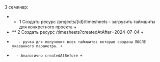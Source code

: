 3 семинар:
+ * 1 Создать ресурс /projects/{id}/timesheets - загрузить таймшиты для конкретного проекта +
+ ** 2 Создать ресурс /timesheets?createdAtAfter=2024-07-04 +
+        - ручка для получения всех таймшитов которые созданы ПОСЛЕ указанного параметра. +
+       - Аналогично createdAtBefore +
